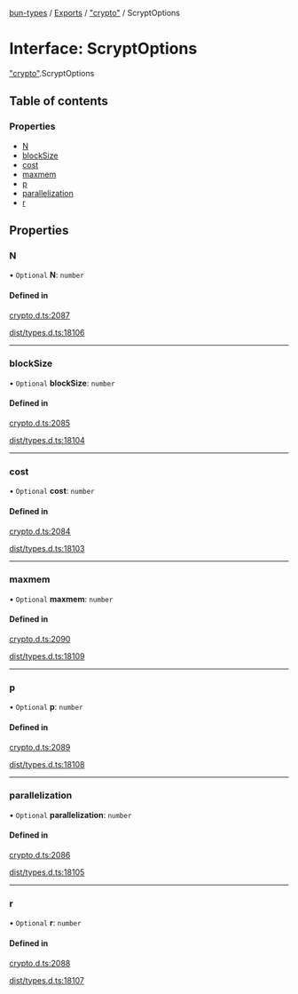 [bun-types](https://github.com/oven-sh/bun-types/blob/master/api-docs/README.md) / [Exports](https://github.com/oven-sh/bun-types/blob/master/api-docs/modules.md) / ["crypto"](https://github.com/oven-sh/bun-types/blob/master/api-docs/modules/crypto_.md) / ScryptOptions

# Interface: ScryptOptions

["crypto"](https://github.com/oven-sh/bun-types/blob/master/api-docs/modules/crypto_.md).ScryptOptions

## Table of contents

### Properties

- [N](https://github.com/oven-sh/bun-types/blob/master/api-docs/interfaces/crypto_.ScryptOptions.md#n)
- [blockSize](https://github.com/oven-sh/bun-types/blob/master/api-docs/interfaces/crypto_.ScryptOptions.md#blocksize)
- [cost](https://github.com/oven-sh/bun-types/blob/master/api-docs/interfaces/crypto_.ScryptOptions.md#cost)
- [maxmem](https://github.com/oven-sh/bun-types/blob/master/api-docs/interfaces/crypto_.ScryptOptions.md#maxmem)
- [p](https://github.com/oven-sh/bun-types/blob/master/api-docs/interfaces/crypto_.ScryptOptions.md#p)
- [parallelization](https://github.com/oven-sh/bun-types/blob/master/api-docs/interfaces/crypto_.ScryptOptions.md#parallelization)
- [r](https://github.com/oven-sh/bun-types/blob/master/api-docs/interfaces/crypto_.ScryptOptions.md#r)

## Properties

### N

• `Optional` **N**: `number`

#### Defined in

[crypto.d.ts:2087](https://github.com/valgaze/bun-types/blob/6f8dbf8/crypto.d.ts#L2087)

[dist/types.d.ts:18106](https://github.com/valgaze/bun-types/blob/6f8dbf8/dist/types.d.ts#L18106)

___

### blockSize

• `Optional` **blockSize**: `number`

#### Defined in

[crypto.d.ts:2085](https://github.com/valgaze/bun-types/blob/6f8dbf8/crypto.d.ts#L2085)

[dist/types.d.ts:18104](https://github.com/valgaze/bun-types/blob/6f8dbf8/dist/types.d.ts#L18104)

___

### cost

• `Optional` **cost**: `number`

#### Defined in

[crypto.d.ts:2084](https://github.com/valgaze/bun-types/blob/6f8dbf8/crypto.d.ts#L2084)

[dist/types.d.ts:18103](https://github.com/valgaze/bun-types/blob/6f8dbf8/dist/types.d.ts#L18103)

___

### maxmem

• `Optional` **maxmem**: `number`

#### Defined in

[crypto.d.ts:2090](https://github.com/valgaze/bun-types/blob/6f8dbf8/crypto.d.ts#L2090)

[dist/types.d.ts:18109](https://github.com/valgaze/bun-types/blob/6f8dbf8/dist/types.d.ts#L18109)

___

### p

• `Optional` **p**: `number`

#### Defined in

[crypto.d.ts:2089](https://github.com/valgaze/bun-types/blob/6f8dbf8/crypto.d.ts#L2089)

[dist/types.d.ts:18108](https://github.com/valgaze/bun-types/blob/6f8dbf8/dist/types.d.ts#L18108)

___

### parallelization

• `Optional` **parallelization**: `number`

#### Defined in

[crypto.d.ts:2086](https://github.com/valgaze/bun-types/blob/6f8dbf8/crypto.d.ts#L2086)

[dist/types.d.ts:18105](https://github.com/valgaze/bun-types/blob/6f8dbf8/dist/types.d.ts#L18105)

___

### r

• `Optional` **r**: `number`

#### Defined in

[crypto.d.ts:2088](https://github.com/valgaze/bun-types/blob/6f8dbf8/crypto.d.ts#L2088)

[dist/types.d.ts:18107](https://github.com/valgaze/bun-types/blob/6f8dbf8/dist/types.d.ts#L18107)
